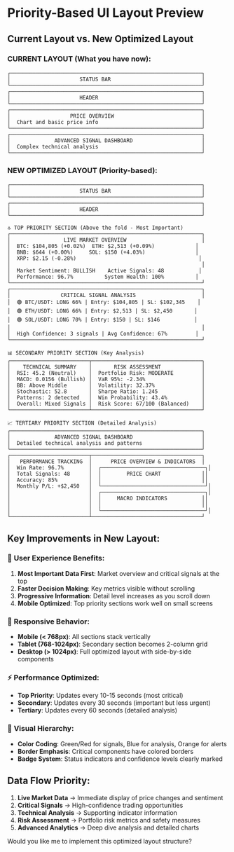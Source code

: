 # Priority-Based UI Layout Preview

## Current Layout vs. New Optimized Layout

### CURRENT LAYOUT (What you have now):
```
┌─────────────────────────────────────────────────────────────┐
│                      STATUS BAR                             │
└─────────────────────────────────────────────────────────────┘
┌─────────────────────────────────────────────────────────────┐
│                      HEADER                                 │
└─────────────────────────────────────────────────────────────┘
┌─────────────────────────────────────────────────────────────┐
│                   PRICE OVERVIEW                            │
│  Chart and basic price info                                 │
└─────────────────────────────────────────────────────────────┘
┌─────────────────────────────────────────────────────────────┐
│              ADVANCED SIGNAL DASHBOARD                      │
│  Complex technical analysis                                 │
└─────────────────────────────────────────────────────────────┘
```

### NEW OPTIMIZED LAYOUT (Priority-based):

```
┌─────────────────────────────────────────────────────────────┐
│                      STATUS BAR                             │
└─────────────────────────────────────────────────────────────┘
┌─────────────────────────────────────────────────────────────┐
│                      HEADER                                 │
└─────────────────────────────────────────────────────────────┘

🔝 TOP PRIORITY SECTION (Above the fold - Most Important)
┌─────────────────────────────────────────────────────────────┐
│                 LIVE MARKET OVERVIEW                        │
│  BTC: $104,805 (+0.02%)  ETH: $2,513 (+0.09%)             │
│  BNB: $644 (+0.00%)     SOL: $150 (+4.03%)                │
│  XRP: $2.15 (-0.28%)                                       │
│                                                             │
│  Market Sentiment: BULLISH    Active Signals: 48           │
│  Performance: 96.7%          System Health: 100%          │
└─────────────────────────────────────────────────────────────┘
┌─────────────────────────────────────────────────────────────┐
│                CRITICAL SIGNAL ANALYSIS                     │
│  🟢 BTC/USDT: LONG 66% | Entry: $104,805 | SL: $102,345    │
│  🟢 ETH/USDT: LONG 66% | Entry: $2,513 | SL: $2,450       │
│  🟢 SOL/USDT: LONG 70% | Entry: $150 | SL: $146           │
│                                                             │
│  High Confidence: 3 signals | Avg Confidence: 67%         │
└─────────────────────────────────────────────────────────────┘

📊 SECONDARY PRIORITY SECTION (Key Analysis)
┌─────────────────────────┬───────────────────────────────────┐
│    TECHNICAL SUMMARY    │       RISK ASSESSMENT             │
│  RSI: 45.2 (Neutral)    │  Portfolio Risk: MODERATE         │
│  MACD: 0.0156 (Bullish) │  VaR 95%: -2.34%                  │
│  BB: Above Middle       │  Volatility: 32.37%               │
│  Stochastic: 52.8       │  Sharpe Ratio: 1.245              │
│  Patterns: 2 detected   │  Win Probability: 43.4%           │
│  Overall: Mixed Signals │  Risk Score: 67/100 (Balanced)    │
└─────────────────────────┴───────────────────────────────────┘

📈 TERTIARY PRIORITY SECTION (Detailed Analysis)
┌─────────────────────────────────────────────────────────────┐
│              ADVANCED SIGNAL DASHBOARD                      │
│  Detailed technical analysis and patterns                   │
└─────────────────────────────────────────────────────────────┘
┌─────────────────────────┬───────────────────────────────────┐
│   PERFORMANCE TRACKING  │      PRICE OVERVIEW & INDICATORS  │
│  Win Rate: 96.7%        │  ┌─────────────────────────────────┐│
│  Total Signals: 48      │  │        PRICE CHART             ││
│  Accuracy: 85%          │  │                                ││
│  Monthly P/L: +$2,450   │  └─────────────────────────────────┘│
│                         │  ┌─────────────────────────────────┐│
│                         │  │     MACRO INDICATORS           ││
│                         │  │                                ││
│                         │  └─────────────────────────────────┘│
└─────────────────────────┴───────────────────────────────────┘
```

## Key Improvements in New Layout:

### 🎯 **User Experience Benefits:**
1. **Most Important Data First**: Market overview and critical signals at the top
2. **Faster Decision Making**: Key metrics visible without scrolling
3. **Progressive Information**: Detail level increases as you scroll down
4. **Mobile Optimized**: Top priority sections work well on small screens

### 📱 **Responsive Behavior:**
- **Mobile (< 768px)**: All sections stack vertically
- **Tablet (768-1024px)**: Secondary section becomes 2-column grid
- **Desktop (> 1024px)**: Full optimized layout with side-by-side components

### ⚡ **Performance Optimized:**
- **Top Priority**: Updates every 10-15 seconds (most critical)
- **Secondary**: Updates every 30 seconds (important but less urgent)
- **Tertiary**: Updates every 60 seconds (detailed analysis)

### 🎨 **Visual Hierarchy:**
- **Color Coding**: Green/Red for signals, Blue for analysis, Orange for alerts
- **Border Emphasis**: Critical components have colored borders
- **Badge System**: Status indicators and confidence levels clearly marked

## Data Flow Priority:
1. **Live Market Data** → Immediate display of price changes and sentiment
2. **Critical Signals** → High-confidence trading opportunities
3. **Technical Analysis** → Supporting indicator information
4. **Risk Assessment** → Portfolio risk metrics and safety measures
5. **Advanced Analytics** → Deep dive analysis and detailed charts

Would you like me to implement this optimized layout structure?